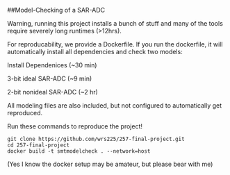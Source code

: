 ##Model-Checking of a SAR-ADC

Warning, running this project installs a bunch of stuff and many of the tools require severely long runtimes (>12hrs).

For reproducability, we provide a Dockerfile. If you run the dockerfile, it will automatically install all dependencies and check two models:

Install Dependenices (~30 min)

3-bit ideal SAR-ADC (~9 min)

2-bit nonideal SAR-ADC (~2 hr)

All modeling files are also included, but not configured to automatically get reproduced.

Run these commands to reproduce the project!

```
git clone https://github.com/wrs225/257-final-project.git
cd 257-final-project
docker build -t smtmodelcheck . --network=host
```

(Yes I know the docker setup may be amateur, but please bear with me)
